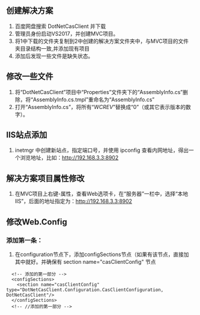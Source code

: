 ## 创建解决方案
1. 百度网盘搜索 DotNetCasClient 并下载
2. 管理员身份启动VS2017，并创建MVC项目。
3. 将1中下载的文件夹复制到2中创建的解决方案文件夹中，与MVC项目的文件夹目录结构一致,并添加现有项目
4. 添加后发现一些文件是缺失状态。
## 修改一些文件
1. 将“DotNetCasClient”项目中“Properties”文件夹下的“AssemblyInfo.cs”删除，将“AssemblyInfo.cs.tmpl”重命名为“AssemblyInfo.cs”
2. 打开“AssemblyInfo.cs”，将所有“$WCREV$”替换成“0”（或其它表示版本的数字）。
## IIS站点添加
1. inetmgr 中创建新站点，指定端口号，并使用 ipconfig 查看内网地址，得出一个浏览地址，比如：http://192.168.3.3:8902
## 解决方案项目属性修改
1. 在MVC项目上右键-属性，查看Web选项卡，在“服务器”一栏中，选择“本地IIS”，后面的地址指定为：http://192.168.3.3:8902
## 修改Web.Config
### 添加第一条：
1. 在configuration节点下，添加configSections节点（如果有该节点，直接加其中就好。并确保有 section name="casClientConfig" 节点
```
  <!-- 添加的第一部分 -->
  <configSections>
    <section name="casClientConfig" type="DotNetCasClient.Configuration.CasClientConfiguration, DotNetCasClient"/>
  </configSections>
  <!-- //添加的第一部分 -->
```
